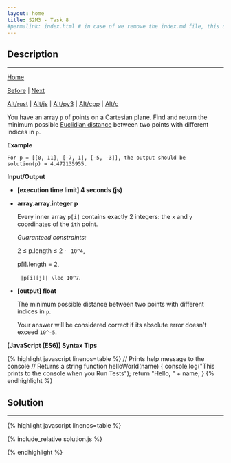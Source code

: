 ```yaml
---
layout: home
title: S2M3 - Task 8
#permalink: index.html # in case of we remove the index.md file, this doc will be the index page
---
```


<div class="row">
<div class="columnStmt" markdown="1">

##  Description
------

[Home](../README.md)

[Before](../S2M3_Task_7/README.md) | [Next](../S2M3_Task_9/README.md)

[Alt/rust](./Alt_rust/README.md) | [Alt/js](./Alt_js/README.html) | [Alt/py3](./Alt_py3/README.md) | [Alt/cpp](./Alt_cpp/README.md) | [Alt/c](./Alt_c/README.md)

You have an array `p` of points on a Cartesian plane. Find and return the minimum possible [Euclidian distance](http://www.cut-the-knot.org/pythagoras/DistanceFormula.shtml) between two points with different indices in `p`.

**Example**

    For p = [[0, 11], [-7, 1], [-5, -3]], the output should be
    solution(p) = 4.472135955.

**Input/Output**

* **[execution time limit] 4 seconds (js)**

* **array.array.integer p**

    Every inner array `p[i]` contains exactly 2 integers: the `x` and `y` coordinates of the `ith` point.

    *Guaranteed constraints:*

    2 ≤ p.length ≤ 2 · <code type='math/tex'> 10^4</code>,

    p[i].length = 2,
    
    <code type='math/tex'> |p[i][j]| \leq 10^7</code>.

* **[output] float**

    The minimum possible distance between two points with different indices in `p`.

    Your answer will be considered correct if its absolute error doesn't exceed `10^-5`.

**[JavaScript (ES6)] Syntax Tips**

{% highlight javascript linenos=table %}
// Prints help message to the console
// Returns a string
function helloWorld(name) {
    console.log("This prints to the console when you Run Tests");
    return "Hello, " + name;
}
{% endhighlight %}

</div>
<div class="columnSol" markdown="1">

## Solution
------

{% highlight javascript linenos=table %}

{% include_relative solution.js %}

{% endhighlight %}

</div>
</div>